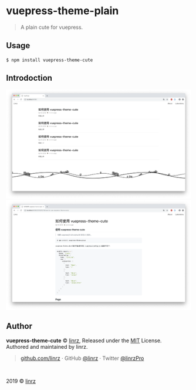 # vuepress-theme-plain
> A plain cute for vuepress.

## Usage
```shell
$ npm install vuepress-theme-cute
```

## Introdoction
![](./example/static/home.png)
![](./example/static/blog.png)

## Author
**vuepress-theme-cute** © [linrz](https://github.com/linrz), Released under the [MIT](./LICENSE) License.<br>
Authored and maintained by linrz.

> [github.com/linrz](https://github.com/linrz) · GitHub [@linrz](https://github.com/linrz) · Twitter [@linrzPro](https://twitter.com/linrzPro)

<br>

2019 © [linrz](https://github.com/linrz)